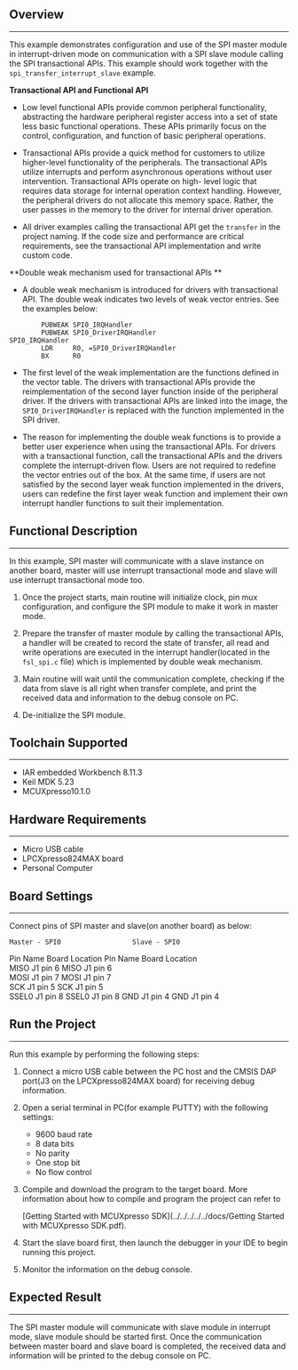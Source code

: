 ## Overview
-----------
This example demonstrates configuration and use of the SPI master module in interrupt-driven
mode on communication with a SPI slave module calling the SPI transactional APIs. This 
example should work together with the `spi_transfer_interrupt_slave` example.

**Transactional API and Functional API**

- Low level functional APIs provide common peripheral functionality, abstracting the 
  hardware peripheral register access into a set of state less basic functional operations.
  These APIs primarily focus on the control, configuration, and function of basic 
  peripheral operations. 

- Transactional APIs provide a quick method for customers to utilize higher-level 
  functionality of the peripherals. The transactional APIs utilize interrupts and perform 
  asynchronous operations without user intervention. Transactional APIs operate on high-
  level logic that requires data storage for internal operation context handling. However,
  the peripheral drivers do not allocate this memory space. Rather, the user passes in the
  memory to the driver for internal driver operation. 

- All driver examples calling the transactional API get the `transfer` in the project 
  naming. If the code size and performance are critical requirements, see the transactional
  API implementation and write custom code.

**Double weak mechanism used for transactional APIs **

- A double weak mechanism is introduced for drivers with transactional API. The double 
  weak indicates two levels of weak vector entries. See the examples below: 

```assembly
        PUBWEAK SPI0_IRQHandler
        PUBWEAK SPI0_DriverIRQHandler
SPI0_IRQHandler
        LDR     R0, =SPI0_DriverIRQHandler
        BX      R0
```

- The first level of the weak implementation are the functions defined in the vector 
  table. The drivers with transactional APIs provide the reimplementation of the second
  layer function inside of the peripheral driver. If the drivers with transactional APIs 
  are linked into the image, the `SPI0_DriverIRQHandler` is replaced with the function
  implemented in the SPI driver. 

- The reason for implementing the double weak functions is to provide a better user 
  experience when using the transactional APIs. For drivers with a transactional function,
  call the transactional APIs and the drivers complete the interrupt-driven flow. Users are
  not required to redefine the vector entries out of the box. At the same time, if users 
  are not satisfied by the second layer weak function implemented in the drivers, users 
  can redefine the first layer weak function and implement their own interrupt handler 
  functions to suit their implementation.

## Functional Description
-------------------------
In this example, SPI master will communicate with a slave instance on another board, master 
will use interrupt transactional mode and slave will use interrupt transactional mode too.

1. Once the project starts, main routine will initialize clock, pin mux configuration, 
   and configure the SPI module to make it work in master mode.

2. Prepare the transfer of master module by calling the transactional APIs, a handler will 
   be created to record the state of transfer, all read and write operations are executed 
   in the interrupt handler(located in the `fsl_spi.c` file) which is implemented by 
   double weak mechanism.  

3. Main routine will wait until the communication complete, checking if the data from slave
   is all right when transfer complete, and print the received data and information to the
   debug console on PC.

4. De-initialize the SPI module.


## Toolchain Supported
---------------------
- IAR embedded Workbench 8.11.3
- Keil MDK 5.23
- MCUXpresso10.1.0

## Hardware Requirements
------------------------
- Micro USB cable
- LPCXpresso824MAX board
- Personal Computer

## Board Settings
------------------------
Connect pins of SPI master and slave(on another board) as below:

    Master - SPI0                  Slave - SPI0   
Pin Name   Board Location      Pin Name   Board Location            
MISO       J1 pin 6            MISO       J1 pin 6                     
MOSI       J1 pin 7            MOSI       J1 pin 7                
SCK        J1 pin 5            SCK        J1 pin 5                 
SSEL0      J1 pin 8            SSEL0      J1 pin 8
GND        J1 pin 4            GND        J1 pin 4

## Run the Project
------------------------
Run this example by performing the following steps:

1. Connect a micro USB cable between the PC host and the CMSIS DAP port(J3 on the 
   LPCXpresso824MAX board) for receiving debug information.

2. Open a serial terminal in PC(for example PUTTY) with the following settings:
   - 9600 baud rate
   - 8 data bits
   - No parity
   - One stop bit
   - No flow control

3. Compile and download the program to the target board.
   More information about how to compile and program the project can refer to 

   [Getting Started with MCUXpresso SDK](../../../../../docs/Getting Started with MCUXpresso SDK.pdf).

4. Start the slave board first, then launch the debugger in your IDE to begin running this project.

5. Monitor the information on the debug console.

## Expected Result
------------------------
The SPI master module will communicate with slave module in interrupt mode, slave module 
should be started first. Once the communication between master board and slave board is 
completed, the received data and information will be printed to the debug console on PC.
